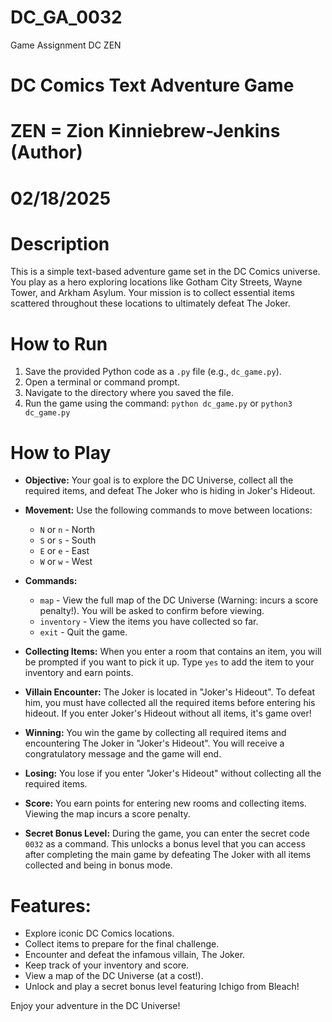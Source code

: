 # DC_GA_0032
Game Assignment  DC ZEN 
# DC Comics Text Adventure Game
# ZEN =  Zion Kinniebrew-Jenkins (Author)
# 02/18/2025

# Description

This is a simple text-based adventure game set in the DC Comics universe.  You play as a hero exploring locations like Gotham City Streets, Wayne Tower, and Arkham Asylum. Your mission is to collect essential items scattered throughout these locations to ultimately defeat The Joker.

# How to Run

1.  Save the provided Python code as a `.py` file (e.g., `dc_game.py`).
2.  Open a terminal or command prompt.
3.  Navigate to the directory where you saved the file.
4.  Run the game using the command: `python dc_game.py` or `python3 dc_game.py`

# How to Play

*   **Objective:** Your goal is to explore the DC Universe, collect all the required items, and defeat The Joker who is hiding in Joker's Hideout.

*   **Movement:**  Use the following commands to move between locations:
    *   `N` or `n` - North
    *   `S` or `s` - South
    *   `E` or `e` - East
    *   `W` or `w` - West

*   **Commands:**
    *   `map` -  View the full map of the DC Universe (Warning: incurs a score penalty!). You will be asked to confirm before viewing.
    *   `inventory` - View the items you have collected so far.
    *   `exit` - Quit the game.

*   **Collecting Items:** When you enter a room that contains an item, you will be prompted if you want to pick it up. Type `yes` to add the item to your inventory and earn points.

*   **Villain Encounter:**  The Joker is located in "Joker's Hideout". To defeat him, you must have collected all the required items before entering his hideout. If you enter Joker's Hideout without all items, it's game over!

*   **Winning:** You win the game by collecting all required items and encountering The Joker in "Joker's Hideout". You will receive a congratulatory message and the game will end.

*   **Losing:** You lose if you enter "Joker's Hideout" without collecting all the required items.

*   **Score:** You earn points for entering new rooms and collecting items. Viewing the map incurs a score penalty.

*   **Secret Bonus Level:**  During the game, you can enter the secret code `0032` as a command. This unlocks a bonus level that you can access after completing the main game by defeating The Joker with all items collected and being in bonus mode.

# Features:

*   Explore iconic DC Comics locations.
*   Collect items to prepare for the final challenge.
*   Encounter and defeat the infamous villain, The Joker.
*   Keep track of your inventory and score.
*   View a map of the DC Universe (at a cost!).
*   Unlock and play a secret bonus level featuring Ichigo from Bleach!

Enjoy your adventure in the DC Universe!
